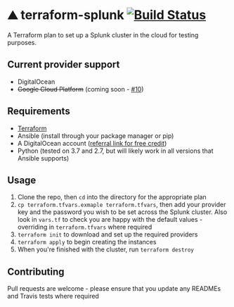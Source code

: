 # ⛰ terraform-splunk [![Build Status](https://travis-ci.com/Phuurl/terraform-splunk.svg?branch=master)](https://travis-ci.com/Phuurl/terraform-splunk)

A Terraform plan to set up a Splunk cluster in the cloud for testing purposes.

## Current provider support

- DigitalOcean
- ~~Google Cloud Platform~~ (coming soon - [#10](/../../issues/10))

## Requirements

- [Terraform](https://www.terraform.io/downloads.html)
- Ansible (install through your package manager or pip)
- A DigitalOcean account ([referral link for free credit](https://m.do.co/c/79ec1acd556c))
- Python (tested on 3.7 and 2.7, but will likely work in all versions that Ansible supports)

## Usage

1. Clone the repo, then `cd` into the directory for the appropriate plan
2. `cp terraform.tfvars.exmaple terraform.tfvars`, then add your provider key and the password you wish to be set across the Splunk cluster. Also look in `vars.tf` to check you are happy with the default values - overriding in `terraform.tfvars` where required
3. `terraform init` to download and set up the required providers
4. `terraform apply` to begin creating the instances
5. When you're finished with the cluster, run `terraform destroy`

## Contributing

Pull requests are welcome - please ensure that you update any READMEs and Travis tests where required
